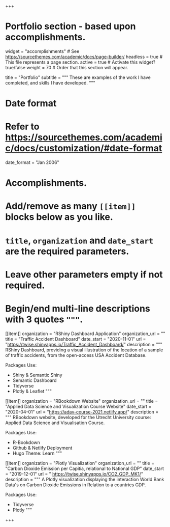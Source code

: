 +++
# Portfolio section - based upon accomplishments.
widget = "accomplishments"  # See https://sourcethemes.com/academic/docs/page-builder/
headless = true  # This file represents a page section.
active = true  # Activate this widget? true/false
weight = 70  # Order that this section will appear.

title = "Portfolio"
subtitle = """
These are examples of the work I have completed, and skills I have developed.
"""

# Date format
#   Refer to https://sourcethemes.com/academic/docs/customization/#date-format
date_format = "Jan 2006"

# Accomplishments.
#   Add/remove as many `[[item]]` blocks below as you like.
#   `title`, `organization` and `date_start` are the required parameters.
#   Leave other parameters empty if not required.
#   Begin/end multi-line descriptions with 3 quotes `"""`.
  
[[item]]
  organization = "RShiny Dashboard Application"
  organization_url = ""
  title = "Traffic Accident Dashboard"
  date_start = "2020-11-01"
  url = "https://twise.shinyapps.io/Traffic_Accident_Dashboard/"
  description = """
  RShiny Dashboard, providing a visual illustration of the location of a sample of traffic accidents, from the open-access USA Accident Database.  
  
  Packages Use:
  * Shiny & Semantic Shiny
  * Semantic Dashboard
  * Tidyverse
  * Plotly & Leaflet
  """
  
[[item]]
  organization = "RBookdown Website"
  organization_url = ""
  title = "Applied Data Science and Visualization Course Website"
  date_start = "2020-04-01"
  url = "https://adav-course-2021.netlify.app/"
  description = """
  RBookdown website, developed for the Utrecht University course: Applied Data Science and Visualisation Course.   
  
  Packages Use:
  * R-Bookdown
  * Github & Netlify Deployment
  * Hugo Theme: Learn
  """  

  
[[item]]
  organization = "Plotly Visualization"
  organization_url = ""
  title = "Carbon Dioxide Emission per Capitia, relational to National GDP"
  date_start = "2019-12-01"
  url = " https://twise.shinyapps.io/CO2_GDP_MK1/"
  description = """
  A Plotly visualization displaying the interaction World Bank Data's on Carbon Dioxide Emissions in Relation to a countries GDP.
  
  Packages Use:
  * Tidyverse
  * Plotly
  """
  

+++
